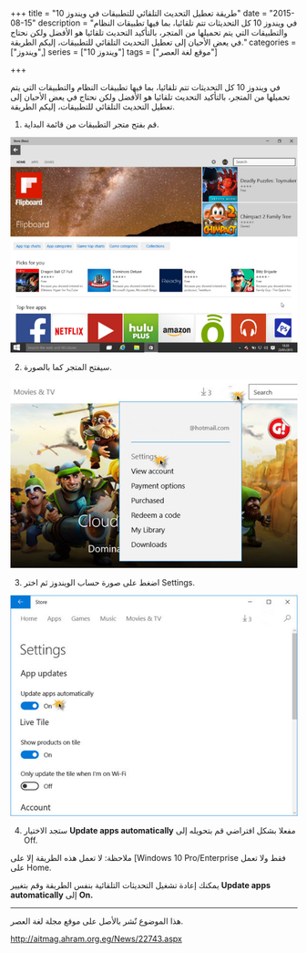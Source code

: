 +++
title = "طريقة تعطيل التحديث التلقائي للتطبيقات في ويندوز 10"
date = "2015-08-15"
description = "في ويندوز 10 كل التحديثات تتم تلقائيا، بما فيها تطبيقات النظام والتطبيقات التي يتم تحميلها من المتجر، بالتأكيد التحديث تلقائيا هو الأفضل ولكن نحتاج في يعض الأحيان إلى تعطيل التحديث التلقائي للتطبيقات، إليكم الطريقة."
categories = ["ويندوز",]
series = ["ويندوز 10"]
tags = ["موقع لغة العصر"]

+++

في ويندوز 10 كل التحديثات تتم تلقائيا، بما فيها تطبيقات النظام والتطبيقات التي يتم تحميلها من المتجر، بالتأكيد التحديث تلقائيا هو الأفضل ولكن نحتاج في يعض الأحيان إلى تعطيل التحديث التلقائي للتطبيقات، إليكم الطريقة.

1. قم بفتح متجر التطبيقات من قائمة البداية.

![](images/2015-635752433416648616-664.jpg "2")

2. سيفتح المتجر كما بالصورة.

![](images/2015-635752433564461116-446.jpg "3")

3. اضغط على صورة حساب الويندوز ثم اختر Settings.

![](images/2015-635752433697273616-727.jpg "4")

4. ستجد الاختيار **Update apps automatically** مفعلا بشكل افتراضي قم بتحويله إلى Off.

ملاحظة: لا تعمل هذه الطريقة إلا على [Windows 10 Pro/Enterprise فقط ولا تعمل على Home.

يمكنك إعادة تشغيل التحديثات التلقائية بنفس الطريقة وقم بتغيير **Update apps automatically** إلى **On.**

---

هذا الموضوع نٌشر باﻷصل على موقع مجلة لغة العصر.

http://aitmag.ahram.org.eg/News/22743.aspx
